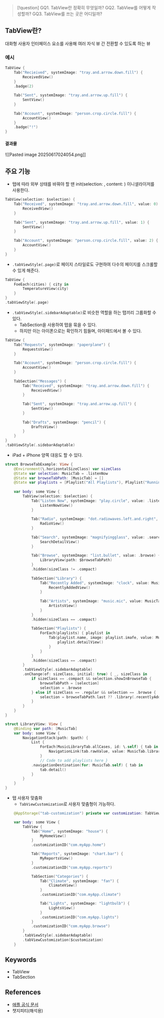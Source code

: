 >[!question]
>GQ1. TabView란 정확히 무엇일까?
>GQ2. TabView를 어떻게 작성할까?
>GQ3. TabView를 쓰는 곳은 어디일까?

## TabView란?
대화형 사용자 인터페이스 요소를 사용해 여러 자식 뷰 간 전환할 수 있도록 하는 뷰

### 예시
```swift
TabView {
	Tab("Recieived", systemImage: "tray.and.arrow.down.fill") {
		ReceivedView()
	}
	.badge(2)
	
	Tab("Sent", systemImage: "tray.and.arrow.up.fill") { 
		SentView() 
	}
	
	Tab("Account", systemImage: "person.crop.circle.fill") { 
		AccountView() 
	} 
	.badge("!")
}
```

#### 결과물
![[Pasted image 20250617024054.png]]
## 주요 기능
 - 탭에 따라 외부 상태를 바꿔야 할 땐 init(selection: , content: ) 이니셜라이저를 사용한다.
 ```swift
 TabView(selection: $selection) { 
	 Tab("Received", systemImage: "tray.and.arrow.down.fill", value: 0) { 
		 ReceivedView() 
	 }
	 
	 Tab("Sent", systemImage: "tray.and.arrow.up.fill", value: 1) { 
		 SentView() 
	 }
	 
	 Tab("Account", systemImage: "person.crop.circle.fill", value: 2) { 
		 AccountView() 
	 } 
 }
 ```
 - `.tabViewStyle(.page)`로 페이지 스타일로도 구현하여 다수의 페이지를 스크롤할 수 있게 해준다.
 ```swift
 TabView {
	 FoeEach(cities) { city in 
		 TemperatureView(city)
	 }
 }
 .tabViewStyle(.page)
```
- `.tabViewStyle(.sidebarAdaptable)`로 비슷한 역할을 하는 탭끼리 그룹화할 수 있다.
	- TabSection을 사용하여 탭을 묶을 수 있다.
	- 하지만 이는 아이폰으로는 확인하기 힘들며, 아이패드에서 볼 수 있다.
```swift
TabView { 
	Tab("Requests", systemImage: "paperplane") { 
		RequestsView() 
	} 
	
	Tab("Account", systemImage: "person.crop.circle.fill") { 
		AccountView() 
	} 
	
	TabSection("Messages") { 
		Tab("Received", systemImage: "tray.and.arrow.down.fill") {
			ReceivedView() 
		} 
		
		Tab("Sent", systemImage: "tray.and.arrow.up.fill") { 
			SentView() 
		} 
		
		Tab("Drafts", systemImage: "pencil") { 
			DraftsView() 
		} 
	} 
} 
.tabViewStyle(.sidebarAdaptable)
```
- iPad + iPhone 양쪽 대응도 할 수 있다.
```swift
struct BrowseTabExample: View { 
	@Environment(\.horizontalSizeClass) var sizeClass 
	@State var selection: MusicTab = .listenNow 
	@State var browseTabPath: [MusicTab] = [] 
	@State var playlists = [Playlist("All Playlists"), Playlist("Running")] 
	
	var body: some View { 
		TabView(selection: $selection) { 
			Tab("Listen Now", systemImage: "play.circle", value: .listenNow) { 
				ListenNowView() 
			} 
			
			Tab("Radio", systemImage: "dot.radiowaves.left.and.right", value: .radio) { 
				RadioView() 
			} 
			
			Tab("Search", systemImage: "magnifyingglass", value: .search) { 
				SearchDetailView() 
			} 
			
			Tab("Browse", systemImage: "list.bullet", value: .browse) { 
				LibraryView(path: $browseTabPath) 
			} 
			.hidden(sizeClass != .compact) 
			
			TabSection("Library") { 
				Tab("Recently Added", systemImage: "clock", value: MusicTab.library(.recentlyAdded)) { 
					RecentlyAddedView() 
				} 
				
				Tab("Artists", systemImage: "music.mic", value: MusicTab.library(.artists)) { 
					ArtistsView() 
				} 
			} 
			.hidden(sizeClass == .compact) 
			
			TabSection("Playlists") { 
				ForEach(playlists) { playlist in 
					Tab(playlist.name, image: playlist.imafe, value: MusicTab.playlists(playlist)) { 
						playlist.detailView() 
					} 
				} 
			} 
			.hidden(sizeClass == .compact) 
		} 
		.tabViewStyle(.sidebarAdaptable) 
		.onChange(of: sizeClass, initial: true) { _, sizeClass in 
			if sizeClass == .compact && selection.showInBrowseTab { 
				browseTabPath = [selection] 
				selection = .browse 
			} else if sizeClass == .regular && selection == .browse { 
				selection = browseTabPath.last ?? .library(.recentlyAdded) 
			} 
		} 
	} 
} 

struct LibraryView: View { 
	@Binding var path: [MusicTab] 
	var body: some View { 
		NavigationStack(path: $path) { 
			List { 
				ForEach(MusicLibraryTab.allCases, id: \.self) { tab in 
					NavigationLink(tab.rawValue, value: MusicTab.library(tab)) 
				} 
				// Code to add playlists here } 
			.navigationDestination(for: MusicTab.self) { tab in 
				tab.detail() 
			} 
		} 
	} 
}
```
- 탭 사용자 맞춤화
	- `TabViewCustomization`로 사용자 맞춤형이 가능하다.
```swift
    @AppStorage("tab-customization") private var customization: TabViewCustomization = .init()

    var body: some View {
        TabView {
            Tab("Home", systemImage: "house") {
                MyHomeView()
            }
            .customizationID("com.myApp.home")

            Tab("Reports", systemImage: "chart.bar") {
                MyReportsView()
            }
            .customizationID("com.myApp.reports")

            TabSection("Categories") {
                Tab("Climate", systemImage: "fan") {
                    ClimateView()
                }
                .customizationID("com.myApp.climate")

                Tab("Lights", systemImage: "lightbulb") {
                    LightsView()
                }
                .customizationID("com.myApp.lights")
            }
            .customizationID("com.myApp.browse")
        }
        .tabViewStyle(.sidebarAdaptable)
        .tabViewCustomization($customization)
    }

```
## Keywords
+ TabView
+ TabSection

## References
- [애플 공식 문서](https://developer.apple.com/documentation/swiftui/tabview)
- 챗지피티(해석용)